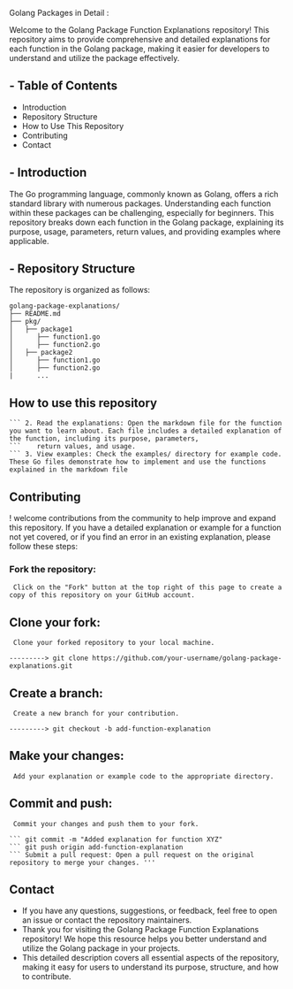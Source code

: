 Golang Packages in Detail :

Welcome to the Golang Package Function Explanations repository! This repository aims to provide comprehensive and detailed explanations for each function in the Golang package, 
making it easier for developers to understand and utilize the package effectively.

## - Table of Contents
- Introduction
- Repository Structure
- How to Use This Repository
- Contributing
- Contact
  
## - Introduction
The Go programming language, commonly known as Golang, offers a rich standard library with numerous packages. Understanding each function within these packages can be challenging, 
especially for beginners. This repository breaks down each function in the Golang package, explaining its purpose, usage, parameters, return values, and providing examples where 
applicable.

## - Repository Structure
The repository is organized as follows:
```
golang-package-explanations/ 
├── README.md
├── pkg/
│   ├── package1
│      ├── function1.go
│      ├── function2.go
│   ├── package2
│      ├── function1.go
│      ├── function2.go
|      ...
```

## How to use this repository
``` 1. Browse the package directory: Navigate to the directory corresponding to the Golang package you are interested in. Each function within the package has its own markdown file.
``` 2. Read the explanations: Open the markdown file for the function you want to learn about. Each file includes a detailed explanation of the function, including its purpose, parameters,
```    return values, and usage.
``` 3. View examples: Check the examples/ directory for example code. These Go files demonstrate how to implement and use the functions explained in the markdown file
```
  
## Contributing
! welcome contributions from the community to help improve and expand this repository. If you have a detailed explanation or example for a function not yet covered, or if you find an 
error in an existing explanation, please follow these steps:

### Fork the repository: 
```  Click on the "Fork" button at the top right of this page to create a copy of this repository on your GitHub account. ```
## Clone your fork: 
```  Clone your forked repository to your local machine. ```

```---------> git clone https://github.com/your-username/golang-package-explanations.git ```
## Create a branch: 
```  Create a new branch for your contribution. ```

```---------> git checkout -b add-function-explanation ```

## Make your changes: 
```  Add your explanation or example code to the appropriate directory. ```

## Commit and push: 
```  Commit your changes and push them to your fork. ```
``` git add .
``` git commit -m "Added explanation for function XYZ"
``` git push origin add-function-explanation
``` Submit a pull request: Open a pull request on the original repository to merge your changes. '''
```


## Contact

- If you have any questions, suggestions, or feedback, feel free to open an issue or contact the repository maintainers.
- Thank you for visiting the Golang Package Function Explanations repository! We hope this resource helps you better understand and utilize the Golang package in your projects.
- This detailed description covers all essential aspects of the repository, making it easy for users to understand its purpose, structure, and how to contribute.
```

